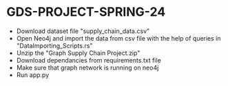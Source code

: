 # GDS-PROJECT-SPRING-24
- Download dataset file "supply_chain_data.csv"
- Open Neo4j and import the data from csv file with the help of queries in "DataImporting_Scripts.rs"
- Unzip the "Graph Supply Chain Project.zip"
- Download dependancies from requirements.txt file
- Make sure that graph network is running on neo4j
- Run app.py
